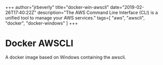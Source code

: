 +++
author="jrbeverly"
title="docker-win-awscli"
date="2019-02-26T17:40:22Z"
description="The AWS Command Line Interface (CLI) is a unified tool to manage your AWS services."
tags=[
  "aws",
  "awscli",
  "docker",
  "docker-windows"
]
+++

# Docker AWSCLI

A docker image based on Windows containing the awscli.
